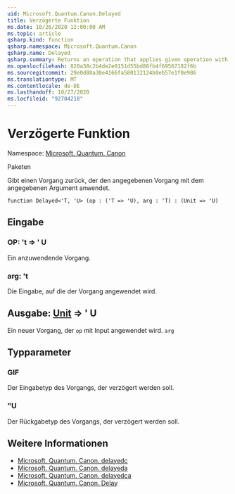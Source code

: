 ```yaml
---
uid: Microsoft.Quantum.Canon.Delayed
title: Verzögerte Funktion
ms.date: 10/26/2020 12:00:00 AM
ms.topic: article
qsharp.kind: function
qsharp.namespace: Microsoft.Quantum.Canon
qsharp.name: Delayed
qsharp.summary: Returns an operation that applies given operation with given argument.
ms.openlocfilehash: 820a38c2b4de2e0151d55bd88fb4f69567182f6b
ms.sourcegitcommit: 29e0d88a30e4166fa580132124b0eb57e1f0e986
ms.translationtype: MT
ms.contentlocale: de-DE
ms.lasthandoff: 10/27/2020
ms.locfileid: "92704218"
---
```

# <a name="delayed-function"></a>Verzögerte Funktion

Namespace: [Microsoft. Quantum. Canon](xref:Microsoft.Quantum.Canon)

Paketen [](https://nuget.org/packages/)


Gibt einen Vorgang zurück, der den angegebenen Vorgang mit dem angegebenen Argument anwendet.

```qsharp
function Delayed<'T, 'U> (op : ('T => 'U), arg : 'T) : (Unit => 'U)
```


## <a name="input"></a>Eingabe

### <a name="op--t--u"></a>OP: 't => ' U 

Ein anzuwendende Vorgang.


### <a name="arg--t"></a>arg: 't

Die Eingabe, auf die der Vorgang angewendet wird.



## <a name="output--unit--u"></a>Ausgabe: [Unit](xref:microsoft.quantum.lang-ref.unit) => ' U 

Ein neuer Vorgang, der `op` mit Input angewendet wird. `arg`

## <a name="type-parameters"></a>Typparameter

### <a name="t"></a>GIF

Der Eingabetyp des Vorgangs, der verzögert werden soll.
### <a name="u"></a>"U

Der Rückgabetyp des Vorgangs, der verzögert werden soll.

## <a name="see-also"></a>Weitere Informationen

- [Microsoft. Quantum. Canon. delayedc](xref:Microsoft.Quantum.Canon.DelayedC)
- [Microsoft. Quantum. Canon. delayeda](xref:Microsoft.Quantum.Canon.DelayedA)
- [Microsoft. Quantum. Canon. delayedca](xref:Microsoft.Quantum.Canon.DelayedCA)
- [Microsoft. Quantum. Canon. Delay](xref:Microsoft.Quantum.Canon.Delay)